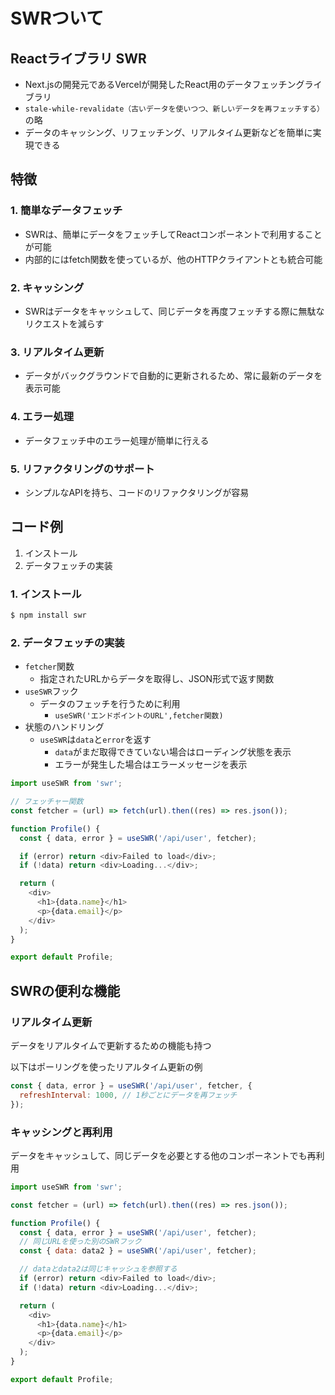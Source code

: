 # SWRついて
## Reactライブラリ SWR

- Next.jsの開発元であるVercelが開発したReact用のデータフェッチングライブラリ
- `stale-while-revalidate（古いデータを使いつつ、新しいデータを再フェッチする）`の略
- データのキャッシング、リフェッチング、リアルタイム更新などを簡単に実現できる

## 特徴
### 1. 簡単なデータフェッチ
- SWRは、簡単にデータをフェッチしてReactコンポーネントで利用することが可能
- 内部的にはfetch関数を使っているが、他のHTTPクライアントとも統合可能

### 2. キャッシング
- SWRはデータをキャッシュして、同じデータを再度フェッチする際に無駄なリクエストを減らす

### 3. リアルタイム更新
- データがバックグラウンドで自動的に更新されるため、常に最新のデータを表示可能

### 4. エラー処理
- データフェッチ中のエラー処理が簡単に行える

### 5. リファクタリングのサポート
- シンプルなAPIを持ち、コードのリファクタリングが容易


## コード例
1. インストール
2. データフェッチの実装

### 1. インストール
```sh
$ npm install swr
```
### 2. データフェッチの実装

- `fetcher`関数
    - 指定されたURLからデータを取得し、JSON形式で返す関数
- `useSWR`フック
    - データのフェッチを行うために利用
        - `useSWR('エンドポイントのURL',fetcher関数)`
- 状態のハンドリング
    - `useSWR`は`data`と`error`を返す
        - `data`がまだ取得できていない場合はローディング状態を表示
        - エラーが発生した場合はエラーメッセージを表示

```js
import useSWR from 'swr';

// フェッチャー関数
const fetcher = (url) => fetch(url).then((res) => res.json());

function Profile() {
  const { data, error } = useSWR('/api/user', fetcher);

  if (error) return <div>Failed to load</div>;
  if (!data) return <div>Loading...</div>;

  return (
    <div>
      <h1>{data.name}</h1>
      <p>{data.email}</p>
    </div>
  );
}

export default Profile;
```

## SWRの便利な機能
### リアルタイム更新
データをリアルタイムで更新するための機能も持つ

以下はポーリングを使ったリアルタイム更新の例
```js
const { data, error } = useSWR('/api/user', fetcher, {
  refreshInterval: 1000, // 1秒ごとにデータを再フェッチ
});
```
### キャッシングと再利用
データをキャッシュして、同じデータを必要とする他のコンポーネントでも再利用
```js
import useSWR from 'swr';

const fetcher = (url) => fetch(url).then((res) => res.json());

function Profile() {
  const { data, error } = useSWR('/api/user', fetcher);
  // 同じURLを使った別のSWRフック
  const { data: data2 } = useSWR('/api/user', fetcher);

  // dataとdata2は同じキャッシュを参照する
  if (error) return <div>Failed to load</div>;
  if (!data) return <div>Loading...</div>;

  return (
    <div>
      <h1>{data.name}</h1>
      <p>{data.email}</p>
    </div>
  );
}

export default Profile;
```